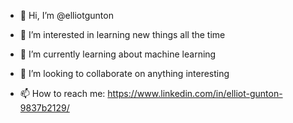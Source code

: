 - 👋 Hi, I’m @elliotgunton

- 👀 I’m interested in learning new things all the time
- 🌱 I’m currently learning about machine learning
- 💞️ I’m looking to collaborate on anything interesting
- 📫 How to reach me: https://www.linkedin.com/in/elliot-gunton-9837b2129/

<!---
elliotgunton/elliotgunton is a ✨ special ✨ repository because its `README.md` (this file) appears on your GitHub profile.
You can click the Preview link to take a look at your changes.
--->
